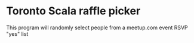 # Toronto Scala raffle picker

This program will randomly select people from a meetup.com event RSVP "yes" list